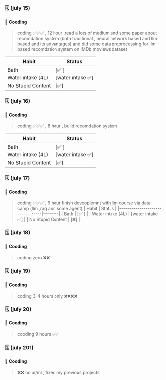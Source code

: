 ### 🗓️   (july  15) 
#### 💬 Cooding
> coding ✅✅✅ , 12 hour ,read a lots of medium and   some paper about recomdation system (both traditional , neural network based and llm based and its advantages) and did some data preprocessing for llm based recomdation system on IMDb moviews dataset


| Habit                            | Status |
|---------------------------------|--------|
| Bath                 | [✅ ]   |
| Water intake (4L)               | [water intake ✅]   |
| No Stupid Content      | [✅]   |


### 🗓️   (july  16) 
#### 💬 Cooding
> coding ✅✅✅ , 8 hour , build recomdation system

| Habit                            | Status |
|---------------------------------|--------|
| Bath                 | [✅ ]   |
| Water intake (4L)               | [water intake ✅]   |
| No Stupid Content      | [✅]   |



### 🗓️   (july  17) 
#### 💬 Cooding
> coding ✅✅✅ , 9 hour finish deveoplemnt with llm course via data camp  (llm ,rag and some agent)
| Habit                            | Status |
|---------------------------------|--------|
| Bath                 | [✅ ]   |
| Water intake (4L)               | [water intake ✅]   |
| No Stupid Content      | [❌]   |




### 🗓️   (july  18) 
#### 💬 Cooding
> coding  zero ❌❌ 



### 🗓️   (july  19) 
#### 💬 Cooding
> coding 3-4 hours only ❌❌❌❌ 






### 🗓️   (july  20) 
#### 💬 Cooding
> cooding 9 hours ✅✅


### 🗓️   (july  201) 
#### 💬 Cooding
> ❌❌ no ai/ml , fixed my previous projects 




